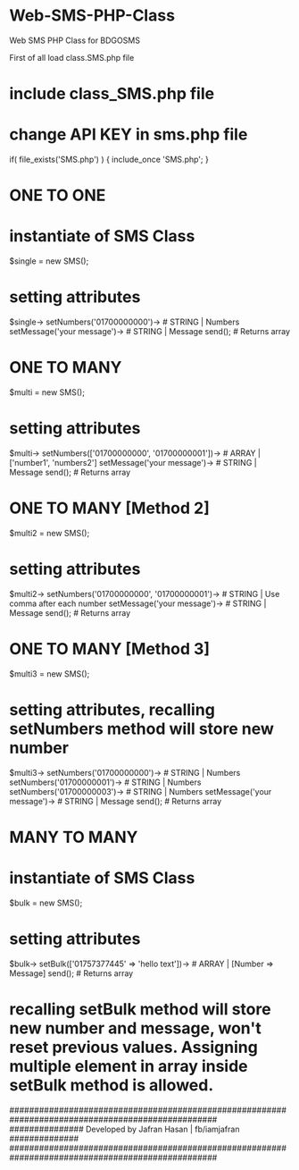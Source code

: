 # Web-SMS-PHP-Class
Web SMS PHP Class for BDGOSMS


First of all load class.SMS.php file

# include class_SMS.php file 
# change API KEY in sms.php file
if( file_exists('SMS.php') ) {
	include_once 'SMS.php';
}


# ONE TO ONE

# instantiate of SMS Class
$single = new SMS();

# setting attributes
$single->
		setNumbers('01700000000')-> # STRING | Numbers
		setMessage('your message')-> # STRING | Message
		send(); # Returns array




# ONE TO MANY

$multi = new SMS();

# setting attributes
$multi->
		setNumbers(['01700000000', '01700000001'])-> # ARRAY | ['number1', 'numbers2']
		setMessage('your message')-> # STRING | Message
		send(); # Returns array



# ONE TO MANY [Method 2]

$multi2 = new SMS();

# setting attributes
$multi2->
		setNumbers('01700000000', '01700000001')-> # STRING | Use comma after each number
		setMessage('your message')-> # STRING | Message
		send(); # Returns array



# ONE TO MANY [Method 3]

$multi3 = new SMS();

# setting attributes, recalling setNumbers method will store new number
$multi3->
		setNumbers('01700000000')-> # STRING | Numbers
		setNumbers('01700000001')-> # STRING | Numbers
		setNumbers('01700000003')-> # STRING | Numbers
		setMessage('your message')-> # STRING | Message
		send(); # Returns array




# MANY TO MANY

# instantiate of SMS Class
$bulk = new SMS();

# setting attributes
$bulk->
		setBulk(['01757377445' => 'hello text'])-> # ARRAY | [Number => Message]
		send(); # Returns array


# recalling  setBulk method will store new number and message, won't reset previous values. Assigning multiple element in array inside setBulk method is allowed.



##################################################################################################
############### 			Developed by Jafran Hasan | fb/iamjafran 				##############
##################################################################################################





